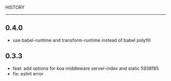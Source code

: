 HISTORY

----

## 0.4.0

- use babel-runtime and transform-runtime instead of babel polyfill

## 0.3.3

- feat: add options for koa middleware server-index and static      5938f85
- fix: eslint error